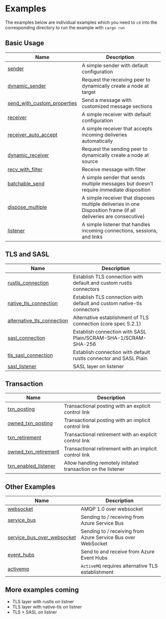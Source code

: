 # Examples

The examples below are individual examples which you need to `cd` into the corresponding directory to run the example with `cargo run`

## Basic Usage

| Name | Description |
|------|-------------|
|[sender](./sender/) | A simple sender with default configuration |
|[dynamic_sender](./dynamic_sender) | Request the receiving peer to dynamically create a node at target |
|[send_with_custom_properties](./send_with_custom_properties) | Send a message with customized message sections |
|[receiver](./receiver/) | A simple receiver with default configuration |
|[receiver_auto_accept](./receiver_auto_accept/) | A simple receiver that accepts incoming deliveries automatically |
|[dynamic_receiver](./dynamic_receiver) | Request the sending peer to dynamically create a node at source |
|[recv_with_filter](./recv_with_filter) | Receive message with filter |
|[batchable_send](./batchable_send/)| A simple sender that sends multiple messages but doesn't require immediate disposition |
|[dispose_multiple](./dispose_multiple) | A simple receiver that disposes multiple deliveries in one Disposition frame (if all deliveries are consecutive) |
|[listener](./listener)| A simple listener that handles incoming connections, sessions, and links |

## TLS and SASL

| Name | Description |
|------|-------------|
|[rustls_connection](./rustls_connection/)|Establish TLS connection with default and custom rustls connectors|
|[native_tls_connection](./native_tls_connection)|Establish TLS connection with default and custom native-tls connectors |
|[alternative_tls_connection](./alternative_tls_connection/)|Alternative establishment of TLS connection (core spec 5.2.1)|
|[sasl_connection](./sasl_connection/) |Establish connection with SASL Plain/SCRAM-SHA-1/SCRAM-SHA-256|
|[tls_sasl_connection](./tls_sasl_connection/) |Establish connection with default rustls connector and SASL Plain|
|[sasl_listener](./sasl_listener/) |SASL layer on listener|

## Transaction

| Name | Description |
|------|-------------|
|[txn_posting](./txn_posting/)|Transactional posting with an explicit control link|
|[owned_txn_posting](./owned_txn_posting)|Transactional posting with an implicit control link|
|[txn_retirement](./txn_retirement)|Transactional retirement with an explicit control link|
|[owned_txn_retirement](./owned_txn_retirement)|Transactional retirement with an implicit control link|
|[txn_enabled_listener](./txn_enabled_listener/)|Allow handling remotely initated transaction on the listener|

## Other Examples

| Name | Description |
|------|-------------|
|[websocket](./websocket/) | AMQP 1.0 over websocket |
|[service_bus](./service_bus/) | Sending to / receiving from Azure Service Bus |
|[service_bus_over_websocket](./service_bus_over_websocket) | Sending to / receiving from Azure Service Bus over WebSocket |
|[event_hubs](./event_hubs) | Send to and receive from Azure Event Hubs |
|[activemq](./activemq)| `ActiveMQ` requires alternative TLS establishment |

## More examples coming

- TLS layer with rustls on listner
- TLS layer with native-tls on listner
- TLS + SASL on listner
